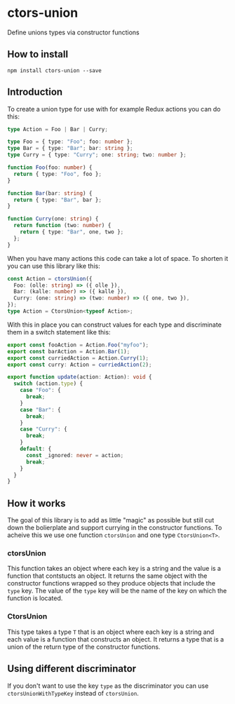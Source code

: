 # ctors-union

Define unions types via constructor functions

## How to install

```
npm install ctors-union --save
```

## Introduction

To create a union type for use with for example Redux actions you can do this:

```ts
type Action = Foo | Bar | Curry;

type Foo = { type: "Foo"; foo: number };
type Bar = { type: "Bar"; bar: string };
type Curry = { type: "Curry"; one: string; two: number };

function Foo(foo: number) {
  return { type: "Foo", foo };
}

function Bar(bar: string) {
  return { type: "Bar", bar };
}

function Curry(one: string) {
  return function (two: number) {
    return { type: "Bar", one, two };
  };
}
```

When you have many actions this code can take a lot of space. To shorten it you can use this library like this:

```ts
const Action = ctorsUnion({
  Foo: (olle: string) => ({ olle }),
  Bar: (kalle: number) => ({ kalle }),
  Curry: (one: string) => (two: number) => ({ one, two }),
});
type Action = CtorsUnion<typeof Action>;
```

With this in place you can construct values for each type and discriminate them in a switch statement like this:

```ts
export const fooAction = Action.Foo("myfoo");
export const barAction = Action.Bar(1);
export const curriedAction = Action.Curry(1);
export const curry: Action = curriedAction(2);

export function update(action: Action): void {
  switch (action.type) {
    case "Foo": {
      break;
    }
    case "Bar": {
      break;
    }
    case "Curry": {
      break;
    }
    default: {
      const _ignored: never = action;
      break;
    }
  }
}
```

## How it works

The goal of this library is to add as little "magic" as possible but still cut down the bolierplate and support currying in the constructor functions. To acheive this we use one function `ctorsUnion` and one type `CtorsUnion<T>`.

### ctorsUnion

This function takes an object where each key is a string and the value is a function that contstucts an object. It returns the same object with the constructor functions wrapped so they produce objects that include the `type` key. The value of the `type` key will be the name of the key on which the function is located.

### CtorsUnion<T>

This type takes a type `T` that is an object where each key is a string and each value is a function that constructs an object. It returns a type that is a union of the return type of the constructor functions.

## Using different discriminator

If you don't want to use the key `type` as the discriminator you can use `ctorsUnionWithTypeKey` instead of `ctorsUnion`.
